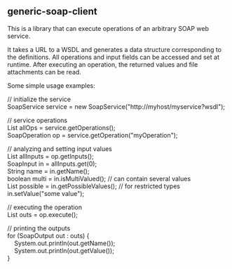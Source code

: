 generic-soap-client
-------------------

This is a library that can execute operations of an arbitrary SOAP web service. 

It takes a URL to a WSDL and generates a data structure corresponding to the definitions. 
All operations and input fields can be accessed and set at runtime. After executing an operation,
the returned values and file attachments can be read. 

Some simple usage examples:


// initialize the service  
SoapService service = new SoapService("http://myhost/myservice?wsdl");

// service operations  
List<SoapOperation> allOps = service.getOperations();  
SoapOperation op = service.getOperation("myOperation");

// analyzing and setting input values  
List<SoapInput> allInputs = op.getInputs();  
SoapInput in = allInputs.get(0);  
String name = in.getName();  
boolean multi = in.isMultiValued(); //&nbsp;can contain several values  
List<String> possible = in.getPossibleValues(); //&nbsp;for restricted types  
in.setValue("some value");

// executing the operation  
List<SoapOutput> outs = op.execute();

// printing the outputs  
for (SoapOutput out : outs) {  
&nbsp;&nbsp;&nbsp;&nbsp;System.out.println(out.getName());  
&nbsp;&nbsp;&nbsp;&nbsp;System.out.println(out.getValue());  
}